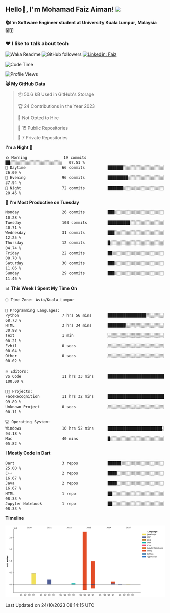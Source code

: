 <h2> Hello👋, I'm Mohamad Faiz Aiman! <img src="https://media.giphy.com/media/12oufCB0MyZ1Go/giphy.gif" width="50"></h2>

#### 📚I'm Software Engineer student at University Kuala Lumpur, Malaysia 🇲🇾
###  ❤️ I like to talk about tech 


![Waka Readme](https://github.com/anmol098/anmol098/workflows/Waka%20Readme/badge.svg)
![GitHub followers](https://img.shields.io/github/followers/faizaiman?label=Follow&style=social)
[![Linkedin: Faiz](https://img.shields.io/badge/-Faiz-blue?style=flat-square&logo=Linkedin&logoColor=white&link=https://www.linkedin.com/in/mohamad-faiz-aiman-623747192/)](https://www.linkedin.com/in/mohamad-faiz-aiman-623747192/)

<!--START_SECTION:waka-->
![Code Time](http://img.shields.io/badge/Code%20Time-160%20hrs%2034%20mins-blue)

![Profile Views](http://img.shields.io/badge/Profile%20Views-0-blue)

**🐱 My GitHub Data** 

> 📦 50.6 kB Used in GitHub's Storage 
 > 
> 🏆 24 Contributions in the Year 2023
 > 
> 🚫 Not Opted to Hire
 > 
> 📜 15 Public Repositories 
 > 
> 🔑 7 Private Repositories 
 > 
**I'm a Night 🦉** 

```text
🌞 Morning                19 commits          ██░░░░░░░░░░░░░░░░░░░░░░░   07.51 % 
🌆 Daytime                66 commits          ███████░░░░░░░░░░░░░░░░░░   26.09 % 
🌃 Evening                96 commits          █████████░░░░░░░░░░░░░░░░   37.94 % 
🌙 Night                  72 commits          ███████░░░░░░░░░░░░░░░░░░   28.46 % 
```
📅 **I'm Most Productive on Tuesday** 

```text
Monday                   26 commits          ███░░░░░░░░░░░░░░░░░░░░░░   10.28 % 
Tuesday                  103 commits         ██████████░░░░░░░░░░░░░░░   40.71 % 
Wednesday                31 commits          ███░░░░░░░░░░░░░░░░░░░░░░   12.25 % 
Thursday                 12 commits          █░░░░░░░░░░░░░░░░░░░░░░░░   04.74 % 
Friday                   22 commits          ██░░░░░░░░░░░░░░░░░░░░░░░   08.70 % 
Saturday                 30 commits          ███░░░░░░░░░░░░░░░░░░░░░░   11.86 % 
Sunday                   29 commits          ███░░░░░░░░░░░░░░░░░░░░░░   11.46 % 
```


📊 **This Week I Spent My Time On** 

```text
🕑︎ Time Zone: Asia/Kuala_Lumpur

💬 Programming Languages: 
Python                   7 hrs 56 mins       █████████████████░░░░░░░░   68.73 % 
HTML                     3 hrs 34 mins       ████████░░░░░░░░░░░░░░░░░   30.98 % 
Text                     1 min               ░░░░░░░░░░░░░░░░░░░░░░░░░   00.21 % 
Ezhil                    0 secs              ░░░░░░░░░░░░░░░░░░░░░░░░░   00.04 % 
Other                    0 secs              ░░░░░░░░░░░░░░░░░░░░░░░░░   00.02 % 

🔥 Editors: 
VS Code                  11 hrs 33 mins      █████████████████████████   100.00 % 

🐱‍💻 Projects: 
FaceRecognition          11 hrs 32 mins      █████████████████████████   99.89 % 
Unknown Project          0 secs              ░░░░░░░░░░░░░░░░░░░░░░░░░   00.11 % 

💻 Operating System: 
Windows                  10 hrs 52 mins      ████████████████████████░   94.18 % 
Mac                      40 mins             █░░░░░░░░░░░░░░░░░░░░░░░░   05.82 % 
```

**I Mostly Code in Dart** 

```text
Dart                     3 repos             ██████░░░░░░░░░░░░░░░░░░░   25.00 % 
C++                      2 repos             ████░░░░░░░░░░░░░░░░░░░░░   16.67 % 
Java                     2 repos             ████░░░░░░░░░░░░░░░░░░░░░   16.67 % 
HTML                     1 repo              ██░░░░░░░░░░░░░░░░░░░░░░░   08.33 % 
Jupyter Notebook         1 repo              ██░░░░░░░░░░░░░░░░░░░░░░░   08.33 % 
```



**Timeline**

![Lines of Code chart](https://raw.githubusercontent.com/faizaiman/faizaiman/main/assets/bar_graph.png)


 Last Updated on 24/10/2023 08:14:15 UTC
<!--END_SECTION:waka-->
